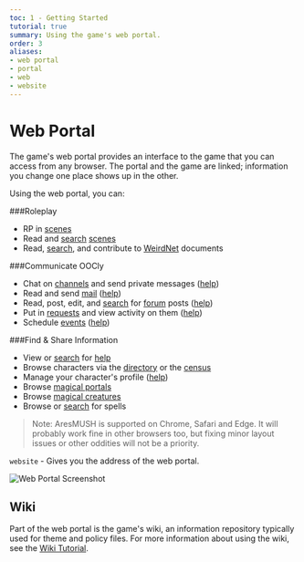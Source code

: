 ```yaml
---
toc: 1 - Getting Started
tutorial: true
summary: Using the game's web portal.
order: 3
aliases:
- web portal
- portal
- web
- website
---
```


# Web Portal

The game's web portal provides an interface to the game that you can access from any browser. The portal and the game are linked; information you change one place shows up in the other.

Using the web portal, you can:

###Roleplay

* RP in [scenes](/scenes-live) <a href="/help/scenes_tutorial"><i class="fas fa-question-circle fa-2x"></i></a>
* Read and [search](/search-scenes) [scenes](/scenes)
* Read, [search](/search-wiki), and contribute to [WeirdNet](/wiki/weird_docs) documents

###Communicate OOCly

* Chat on [channels](/play) and send private messages <a href="/help/scenes_tutorial"><i class="fas fa-question-circle"></i></a>
([help](/help/chat_tutorial))
* Read and send [mail](/mail)
([help](/help/mail_tutorial))
* Read, post, edit, and [search](/search-forum) for [forum](/forum) posts ([help](/help/forum_tutorial))
* Put in [requests](/jobs) and view activity on them ([help](/help/jobs_tutorial))
* Schedule [events](/events) ([help](/help/events_tutorial))

###Find & Share Information

* View or [search](/search-help) for [help](/help)
* Browse characters via the [directory](/chars) or the [census](/census)
* Manage your character's profile ([help](/help/profile_tutorial))
* Browse [magical portals](/portals)
* Browse [magical creatures](/creatures)
* Browse or [search](/search-spells) for spells

> Note: AresMUSH is supported on Chrome, Safari and Edge.  It will probably work fine in other browsers too, but fixing minor layout issues or other oddities will not be a priority.

`website` - Gives you the address of the web portal.

![Web Portal Screenshot](https://aresmush.com/images/web-portal/portal.png)

## Wiki

Part of the web portal is the game's wiki, an information repository typically used for theme and policy files.  For more information about using the wiki, see the [Wiki Tutorial](/help/wiki).
